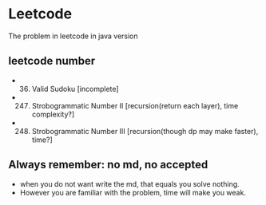 # Leetcode
The problem in leetcode in java version

## leetcode number
- 36. Valid Sudoku [incomplete]
- 247. Strobogrammatic Number II [recursion(return each layer), time complexity?]
- 248. Strobogrammatic Number III [recursion(though dp may make faster), time?]

## Always remember: no md, no accepted
- when you do not want write the md, that equals you solve nothing.
- However you are familiar with the problem, time will make you weak.
